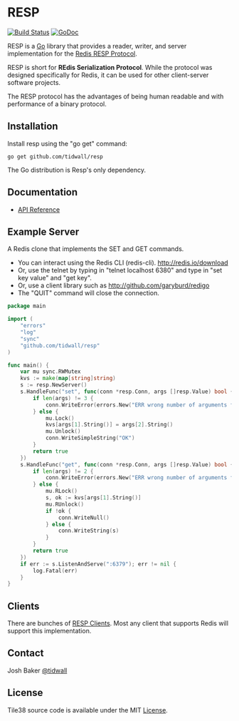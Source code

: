 RESP
====

[![Build Status](https://travis-ci.org/tidwall/resp.svg?branch=master)](https://travis-ci.org/tidwall/resp)
[![GoDoc](https://godoc.org/github.com/tidwall/resp?status.svg)](https://godoc.org/github.com/tidwall/resp)

RESP is a [Go](http://golang.org/) library that provides a reader, writer, and server implementation for the [Redis RESP Protocol](http://redis.io/topics/protocol).

RESP is short for **REdis Serialization Protocol**.
While the protocol was designed specifically for Redis, it can be used for other client-server software projects.

The RESP protocol has the advantages of being human readable and with performance of a binary protocol.

Installation
------------

Install resp using the "go get" command:

    go get github.com/tidwall/resp

The Go distribution is Resp's only dependency.

Documentation
-------------

- [API Reference](http://godoc.org/github.com/tidwall/resp)

Example Server
--------------

A Redis clone that implements the SET and GET commands.

- You can interact using the Redis CLI (redis-cli). http://redis.io/download
- Or, use the telnet by typing in "telnet localhost 6380" and type in "set key value" and "get key".
- Or, use a client library such as http://github.com/garyburd/redigo
- The "QUIT" command will close the connection.

```go
package main

import (
    "errors"
    "log"
    "sync"
    "github.com/tidwall/resp"
)

func main() {
    var mu sync.RWMutex
    kvs := make(map[string]string)
    s := resp.NewServer()
    s.HandleFunc("set", func(conn *resp.Conn, args []resp.Value) bool {
        if len(args) != 3 {
            conn.WriteError(errors.New("ERR wrong number of arguments for 'set' command"))
        } else {
            mu.Lock()
            kvs[args[1].String()] = args[2].String()
            mu.Unlock()
            conn.WriteSimpleString("OK")
        }
        return true
    })
    s.HandleFunc("get", func(conn *resp.Conn, args []resp.Value) bool {
        if len(args) != 2 {
            conn.WriteError(errors.New("ERR wrong number of arguments for 'get' command"))
        } else {
            mu.RLock()
            s, ok := kvs[args[1].String()]
            mu.RUnlock()
            if !ok {
                conn.WriteNull()
            } else {
                conn.WriteString(s)
            }
        }
        return true
    })
    if err := s.ListenAndServe(":6379"); err != nil {
        log.Fatal(err)
    }
}
```

Clients
-------

There are bunches of [RESP Clients](http://redis.io/clients). Most any client that supports Redis will support this implementation.

Contact
-------

Josh Baker [@tidwall](http://twitter.com/tidwall)

License
-------

Tile38 source code is available under the MIT [License](/LICENSE).

